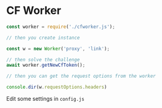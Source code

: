 # CF Worker

```js
const worker = require('./cfworker.js');

// then you create instance

const w = new Worker('proxy', 'link');

// then solve the challenge
await worker.getNewCfToken();

// then you can get the request options from the worker

console.dir(w.requestOptions.headers)
```


Edit some settings in `config.js`